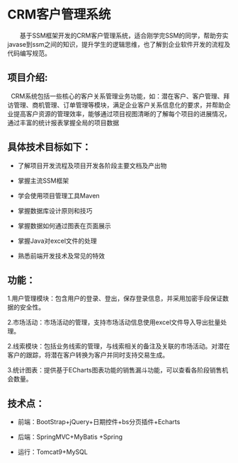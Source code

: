 # CRM客户管理系统  

&emsp;&emsp;基于SSM框架开发的CRM客户管理系统，适合刚学完SSM的同学，帮助夯实javase到ssm之间的知识，提升学生的逻辑思维，也了解到企业软件开发的流程及代码编写规范。

## 项目介绍: 

&nbsp;&nbsp;CRM系统包括一些核心的客户关系管理业务功能，如：潜在客户、客户管理、拜访管理、商机管理、订单管理等模块，满足企业客户关系信息化的要求，并帮助企业提高客户资源的管理效率，能够通过项目视图清晰的了解每个项目的进展情况，通过丰富的统计报表掌握全局的项目数据

## 具体技术目标如下：

- 了解项目开发流程及项目开发各阶段主要文档及产出物

- 掌握主流SSM框架

- 学会使用项目管理工具Maven

- 掌握数据库设计原则和技巧

- 掌握数据如何通过图表在页面展示

- 掌握Java对excel文件的处理

- 熟悉前端开发技术及常见的特效

## 功能：

1.用户管理模块：包含用户的登录、登出，保存登录信息，并采用加密手段保证数据的安全性。

2.市场活动：市场活动的管理，支持市场活动信息使用excel文件导入导出批量处理。

2.线索模块：包括业务线索的管理，与线索相关的备注及关联的市场活动。对潜在客户的跟踪，将潜在客户转换为客户并同时支持交易生成。

3.统计图表：提供基于ECharts图表功能的销售漏斗功能，可以查看各阶段销售机会数量。


## 技术点：

- 前端：BootStrap+jQuery+日期控件+bs分页插件+Echarts

- 后端：SpringMVC+MyBatis +Spring

- 运行：Tomcat9+MySQL

